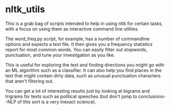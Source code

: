 # nltk\_utils

This is a grab bag of scripts intended to help in using nltk for certain tasks,
with a focus on using them as interactive command line utlities.

The word_freq.py script, for example, has a number of commandline options and
expects a text file. It then gives you a frequency statistics report for most
common words. You can easily filter out stopwords, punctuation, and tune your
investigation as you like.

This is useful for exploring the text and finding directions you might go with
an ML algorithm such as a classifier. It can also help you find places in the
text that might contain dirty data, such as unusual punctuation characters that
aren't filtering out.

You can get a lot of interesting results just by looking at bigrams and trigrams
for texts such as political speeches (but don't jump to conclusions--NLP of this
sort is a very inexact science).
